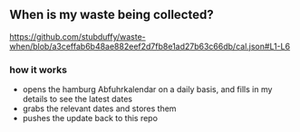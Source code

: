 ## When is my waste being collected?
  https://github.com/stubduffy/waste-when/blob/a3ceffab6b48ae882eef2d7fb8e1ad27b63c66db/cal.json#L1-L6
  
  ### how it works
  - opens the hamburg Abfuhrkalendar on a daily basis, and fills in my details to see the latest dates
  - grabs the relevant dates and stores them
  - pushes the update back to this repo
  
